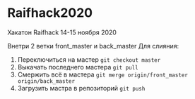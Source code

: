 # Raifhack2020
Хакатон Raifhack 14-15 ноября 2020

Внетри 2 ветки front_master и back_master
Для слияния:
1) Переключиться на мастер
```git checkout master```
2) Выкачать последнего мастера 
```git pull```
3) Смержить всё в мастера
```git merge origin/front_master origin/back_master```
3) Загрузить мастра в репозиторий
```git push```
